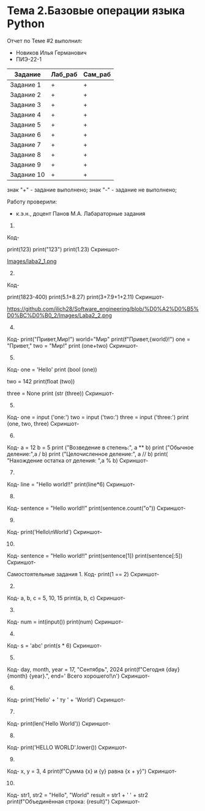 # Тема 2.Базовые операции языка Python
Отчет по Теме #2 выполнил:
- Новиков Илья Германович
- ПИЭ-22-1

| Задание    | Лаб_раб| Сам_раб|
|------------|--------|--------|
| Задание 1  | +      |+       |
| Задание 2  | +      |+       |
| Задание 3  | +      |+       |
| Задание 4  | +      |+       |
| Задание 5  | +      |+       |
| Задание 6  | +      |+       |
| Задание 7  | +      |+       |
| Задание 8  | +      |+       |
| Задание 9  | +      |+       |
| Задание 10 | +      |+       |


знак "+" - задание выполнено; знак "-" - задание не выполнено;

Работу проверили:
- к.э.н., доцент Панов М.А.
Лабараторные задания
1.
Код-

print(123)
print("123")
print(1.23)
Скриншот-

[Images/laba2_1.png](https://github.com/ilich28/Software_engineering/blob/%D0%A2%D0%B5%D0%BC%D0%B0_2/Images/laba2_1.png)

2.
Код-

print(1823-400)
print(5.1+8.27)
print(3+7.9+1+2.11)
Скриншот-

https://github.com/ilich28/Software_engineering/blob/%D0%A2%D0%B5%D0%BC%D0%B0_2/Images/Laba2_2.png

4.
Код-
print("Привет,Мир!")
world="Мир"
print(f"Привет,{world}!")
one = "Привет,"
two = "Мир!"
print (one+two)
Скриншот-

5.
Код-
one = 'Hello'
print (bool (one))

two = 142
print(float (two))

three = None
print (str (three))
Скриншот-

5.
Код-
one = input ('one:')
two = input ('two:')
three = input ('three:')
print (one, two, three)
Скриншот-

6.
Код-
a = 12
b = 5
print ("Возведение в степень:", a ** b)
print ("Обычное деление:",a / b)
print ("Целочисленное деление:", a // b)
print( "Нахождение остатка от деления: ",a % b)
Скриншот-

7.
Код-
line = "Hello world!!"
print(line*6)
Скриншот-

8.
Код-
sentence = "Hello world!!"
print(sentence.count("o"))
Скриншот-

9.
Код-
print('Hello\nWorld')
Скриншот-

10.
Код-
sentence = "Hello world!!"
print(sentence[1])
print(sentence[:5])
Скриншот-

Самостоятельные задания
1.
Код-
print(1 == 2)
Скриншот-

2.
Код-
a, b, c = 5, 10, 15
print(a, b, c)
Скриншот-

3.
Код-
num = int(input())
print(num)
Скриншот-

4.
Код-
s = 'abc'
print(s * 6)
Скриншот-

5.
Код-
day, month, year = 17, "Сентябрь", 2024
print(f"Сегодня {day} {month} {year}.", end=' Всего хорошего!\n')
Скриншот-

6.
Код-
print('Hello' + ' ту ' + 'World')
Скриншот-

7.
Код-
print(len('Hello World'))
Скриншот-

8.
Код-
print('HELLO WORLD'.lower())
Скриншот-

9.
Код-
x, y = 3, 4
print(f"Сумма {x} и {y} равна {x + y}")
Скриншот-

10.
Код-
str1, str2 = "Hello", "World"
result = str1 + ' ' + str2
print(f"Объединённая строка: {result}")
Скриншот-


